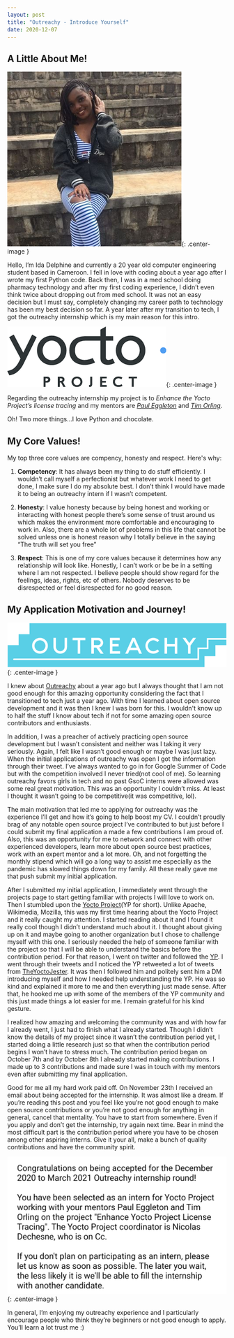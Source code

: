 ```yaml
---
layout: post
title: "Outreachy - Introduce Yourself"
date: 2020-12-07
---
```


## A Little About Me!
![Ida Delphine's Picture](/assets/images/idadel.jpg "Ida's Pic"){: .center-image }

Hello, I’m Ida Delphine and currently a 20 year old computer engineering student based in Cameroon. I fell in love with coding about a year ago after I wrote my first Python code. Back then, I was in a med school doing pharmacy technology and after my first coding experience, I didn’t even think twice about dropping out from med school. It was not an easy decision but I must say, completely changing my career path to technology has been my best decision so far. A year later after my transition to tech, I got the outreachy internship which is my main reason for this intro.


![Yocto Project Logo](/assets/images/yocto.png "Yocto's Pic"){: .center-image }

Regarding the outreachy internship my project is to *Enhance the Yocto Project’s license tracing* and my mentors are [*Paul Eggleton*](https://github.com/bluelightning) and [*Tim Orling*](https://twitter.com/moto_timo).

Oh! Two more things...I love Python and chocolate.

## My Core Values!
My top three core values are compency, honesty and respect. Here's why:

1. **Competency**: It has always been my thing to do stuff efficiently. I wouldn’t call myself a perfectionist but whatever work I need to get done, I make sure I do my absolute best. I don’t think I would have made it to being an outreachy intern if I wasn’t competent.

2. **Honesty**: I value honesty because by being honest and working or interacting with honest people there’s some sense of trust around us which makes the environment more comfortable and encouraging to work in. Also, there are a whole lot of problems in this life that cannot be solved unless one is honest reason why I totally believe in the saying “The truth will set you free”

3. **Respect**: This is one of my core values because it determines how any relationship will look like. Honestly, I can’t work or be be in a setting where I am not respected. I believe people should show regard for the feelings, ideas, rights, etc of others. Nobody deserves to be disrespected or feel disrespected for no good reason. 

## My Application Motivation and Journey!
![Outreachy](/assets/images/outreachyy.png "Outreachy's Pic"){: .center-image }

I knew about [Outreachy](https://www.outreachy.org/) about a year ago but I always thought that I am not good enough for this amazing opportunity considering the fact that I transitioned to tech just a year ago. With time I learned about open source development and it was then I knew  I was born for this. I wouldn't know up to half the stuff I know about tech if not for some amazing open source contributors and enthusiasts.


In addition, I was a preacher of actively practicing open source development but I wasn’t consistent and neither was I taking it very seriously. Again, I felt like I wasn’t good enough or maybe I was just lazy. When the initial applications of outreachy was open I got the information through their tweet.  I’ve always wanted to go in for Google Summer of Code but with the competition involved I never tried(not cool of me). So learning outreachy favors girls in tech and no past GsoC interns were allowed was some real great motivation. This was an opportunity I couldn’t miss. At least I thought it wasn’t going to be competitive(it was competitive, lol).


The main motivation that led me to applying for outreachy was the experience I’ll get and how it’s going to help boost my CV. I couldn’t proudly brag of any notable open source project I’ve contributed to but just before I could submit my final application a made a few contributions I am proud of. Also, this was an opportunity for me to network and connect with other experienced developers, learn more about open source best practices, work with an expert mentor and a lot more. Oh, and not forgetting the monthly stipend which will go a long way to assist me especially as the pandemic has slowed things down for my family. All these really gave me that push submit my initial application.


After I submitted my initial application, I immediately went through the projects page to start getting familiar with projects I will love to work on. Then I stumbled upon the [Yocto Project](https://www.yoctoproject.org/docs/2.1/yocto-project-qs/yocto-project-qs.html)(YP for short). Unlike Apache, Wikimedia, Mozilla, this was my first time hearing about the Yocto Project and it really caught my attention. I started reading about it and I found it really cool though I didn’t understand much about it. I thought about giving up on it and maybe going to another organization but I chose to challenge myself with this one. I seriously needed the help of someone familiar with the project so that I will be able to understand the basics before the contribution period. For that reason, I went on twitter and followed the [YP](https://twitter.com/yoctoproject). I went through their tweets and I noticed the YP retweeted a lot of tweets from [TheYoctoJester](https://twitter.com/TheYoctoJester). It was then I followed him and politely sent him a DM introducing myself and how I needed help understanding the YP. He was so kind and explained it more to me and then everything just made sense. After that, he hooked me up with some of the members of the YP community and this just made things a lot easier for me. I remain grateful for his kind gesture.


I realized how amazing and welcoming the community was and with how far I already went, I just had to finish what I already started. Though I didn’t know the details of my project since it wasn’t the contribution period yet, I started doing a little research just so that when the contribution period begins I won’t have to stress much. The contribution period began on October 7th and by October 8th I already started making contributions. I made up to 3 contributions and made sure I was in touch with my mentors even after submitting my final application.


Good for me all my hard work paid off. On November 23th I received an email about being accepted for the internship. It was almost like a dream. If you’re reading this post and you feel like you’re not good enough to make open source contributions or you’re not good enough for anything in general, cancel that mentality. You have to start from somewhere. Even if you apply and don’t get the internship, try again next time. Bear in mind the most difficult part is the contribution period where you have to be chosen among other aspiring interns. Give it your all, make a bunch of quality contributions and have the community spirit.


![Outreachy acceptance email](/assets/images/outreachy_email.jpeg "Outreachyacceptance email Pic"){: .center-image }



In general, I’m enjoying my outreachy experience and I particularly encourage people who think they’re beginners or not good enough to apply. You’ll learn a lot trust me :)






